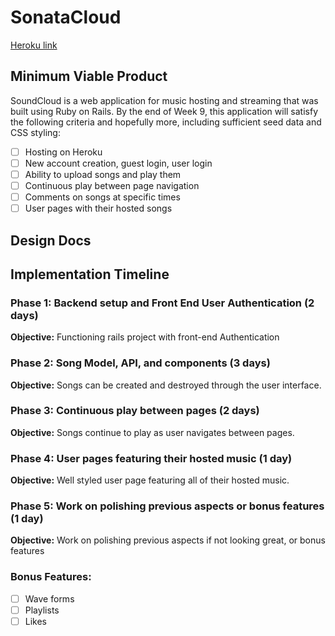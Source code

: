 # SonataCloud

[Heroku link][heroku]

[heroku]: https://sonatacloud.herokuapp.com/#/

## Minimum Viable Product

SoundCloud is a web application for music hosting and streaming that was built using Ruby on Rails. By the end of Week 9, this application will satisfy the following criteria and hopefully more, including sufficient seed data and CSS styling:

- [ ] Hosting on Heroku
- [ ] New account creation, guest login, user login
- [ ] Ability to upload songs and play them
- [ ] Continuous play between page navigation
- [ ] Comments on songs at specific times
- [ ] User pages with their hosted songs

## Design Docs

## Implementation Timeline

### Phase 1: Backend setup and Front End User Authentication (2 days)

**Objective:** Functioning rails project with front-end Authentication

### Phase 2: Song Model, API, and components (3 days)

**Objective:** Songs can be created and destroyed through the user interface.

### Phase 3: Continuous play between pages (2 days)

**Objective:** Songs continue to play as user navigates between pages.

### Phase 4: User pages featuring their hosted music (1 day)

**Objective:** Well styled user page featuring all of their hosted music.

### Phase 5: Work on polishing previous aspects or bonus features (1 day)

**Objective:** Work on polishing previous aspects if not looking great, or bonus features

### Bonus Features:
- [ ] Wave forms
- [ ] Playlists
- [ ] Likes
